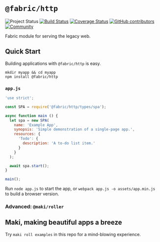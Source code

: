 # `@fabric/http`
![Project Status](https://img.shields.io/badge/status-experimental-rainbow.svg?style=flat-square)
[![Build Status](https://img.shields.io/travis/FabricLabs/web.svg?branch=master&style=flat-square)](https://travis-ci.org/FabricLabs/web)
[![Coverage Status](https://img.shields.io/codecov/c/github/FabricLabs/web.svg?style=flat-square)](https://codecov.io/gh/FabricLabs/web)
[![GitHub contributors](https://img.shields.io/github/contributors/FabricLabs/web.svg?style=flat-square)](https://github.com/FabricLabs/web/graphs/contributors)
[![Community](https://img.shields.io/matrix/hub:fabric.pub.svg?style=flat-square)](https://chat.fabric.pub)

Fabric module for serving the legacy web.

## Quick Start
Building applications with `@fabric/http` is easy.

```
mkdir myapp && cd myapp
npm install @fabric/http
```

### `app.js`
```js
'use strict';

const SPA = require('@fabric/http/types/spa');

async function main () {
  let spa = new SPA(
    name: 'Example App',
    synopsis: 'Simple demonstration of a single-page app.',
    resources: {
      'Todo': {
        description: 'A to-do list item.'
      }
    }
  );

  await spa.start();
}

main();
```

Run `node app.js` to start the app, or `webpack app.js -o assets/app.min.js` to
build a browser version.

### Advanced: `@maki/roller`

## Maki, making beautiful apps a breeze
Try `maki roll examples` in this repo for a mind-blowing experience.
